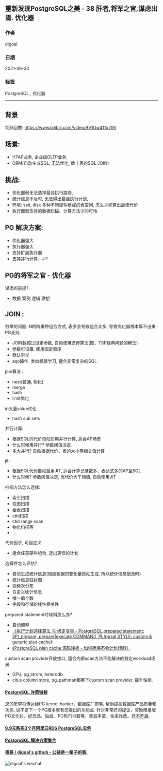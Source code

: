 ## 重新发现PostgreSQL之美 - 38 肝者,将军之官,谋虑出焉. 优化器  
  
### 作者  
digoal  
  
### 日期  
2021-06-30   
  
### 标签  
PostgreSQL , 优化器   
  
----  
  
## 背景  
  
  
  
视频回放: https://www.bilibili.com/video/BV1Uw411o7t9/   
  
## 场景:  
- HTAP业务, 企业级OLTP业务.  
- ORM(自动生成SQL, 无法优化, 数十表的SQL JOIN)  
  
## 挑战:  
- 优化器弱无法选择最佳执行路径,   
- 统计信息不及时, 无法得出最佳执行计划,   
- 环境: ssd, disk 多种不同硬件组成的表空间, 怎么才能算出最佳代价  
- 执行器弱支持的数据扫描、计算方法少的可怜.   
  
## PG 解决方案:  
- 优化器强大  
- 执行器强大  
- 支持扩展执行器  
- 支持并行计算、JIT  
  
## PG的将军之官 - 优化器  
  
谋虑的前提?  
- 数据 案例 逻辑 理想  
  
## JOIN :   
穷举的问题: N的阶乘种组合方式, 表多会导致组合太多, 导致优化器根本算不出来  
PG支持:  
- JOIN数超过设定参数, 自动使用遗传算法(图、TSP经典问题的解法)  
- 参数可设置, 使用固定顺序  
- 默认穷举  
- aqo插件, 类似机器学习, 适合非常复杂的SQL  
  
join算法 :   
- nest(普通, 物化)  
- merge  
- hash  
- limit优化  
  
in大量value优化  
- hash sub sets  
  
并行计算:  
- 根据SQL的代价自动启用并行计算, 适合AP场景  
- 什么时候用并行? 参数阈值决定.   
- 多大并行? 自动根据代价、表的大小等相关值计算  
  
jit:  
- 根据SQL代价自动启用JIT, 适合计算记录数多、表达式多的AP型SQL  
- 什么时候? 参数阈值决定, 当代价大于阈值, 自动使用JIT  
  
扫描方法怎么选择:  
- 索引扫描  
- 位图扫描  
- 全表扫描  
- ctid扫描  
- ctid range scan  
- 物化扫描等  
- ...  
  
代价因子, 可自定义  
- 适合任意硬件组合, 选出更佳的计划  
  
选择性怎么评估?  
- 自动生成统计信息(根据数据的变化量自动生成, 所以统计信息很及时)  
- 统计信息柱状图  
- 高频次分布  
- 自定义统计信息  
- 唯一值个数  
- 字段和存储的线性相关性  
  
prepared statement时倾斜怎么办?  
- 自动调整  
- [《执行计划选择算法 与 绑定变量 - PostgreSQL prepared statement: SPI_prepare, prepare|execute COMMAND, PL/pgsql STYLE: custom & generic plan cache》](../201212/20121224_01.md)  
- [《PostgreSQL plan cache 源码浅析 - 如何确保不会计划倾斜》](../201606/20160617_01.md)   
  
custom scan provider开放接口, 适合内置scan方法不能解决的特定workload场景:   
- GPU, pg_strom, heterodb   
- citus column store, pg_pathman都用了custom scan provider. 提升性能.   
  
  
  
  
  
  
  
  
  
  
#### [PostgreSQL 许愿链接](https://github.com/digoal/blog/issues/76 "269ac3d1c492e938c0191101c7238216")
您的愿望将传达给PG kernel hacker、数据库厂商等, 帮助提高数据库产品质量和功能, 说不定下一个PG版本就有您提出的功能点. 针对非常好的提议，奖励限量版PG文化衫、纪念品、贴纸、PG热门书籍等，奖品丰富，快来许愿。[开不开森](https://github.com/digoal/blog/issues/76 "269ac3d1c492e938c0191101c7238216").  
  
  
#### [9.9元购买3个月阿里云RDS PostgreSQL实例](https://www.aliyun.com/database/postgresqlactivity "57258f76c37864c6e6d23383d05714ea")
  
  
#### [PostgreSQL 解决方案集合](https://yq.aliyun.com/topic/118 "40cff096e9ed7122c512b35d8561d9c8")
  
  
#### [德哥 / digoal's github - 公益是一辈子的事.](https://github.com/digoal/blog/blob/master/README.md "22709685feb7cab07d30f30387f0a9ae")
  
  
![digoal's wechat](../pic/digoal_weixin.jpg "f7ad92eeba24523fd47a6e1a0e691b59")
  
